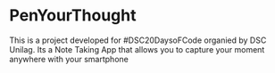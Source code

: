# PenYourThought

This is a project developed for #DSC20DaysoFCode organied by DSC Unilag. Its a Note Taking App that allows you to capture your moment anywhere with your smartphone
